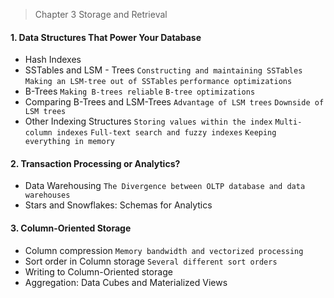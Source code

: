 > Chapter 3 Storage and Retrieval

#### 1. Data Structures That Power Your Database
* Hash Indexes
* SSTables and LSM - Trees ```Constructing and maintaining SSTables``` ```Making an LSM-tree out of SSTables``` ```performance optimizations``` 
* B-Trees ```Making B-trees reliable``` ```B-tree optimizations``` 
* Comparing B-Trees and LSM-Trees ```Advantage of LSM trees``` ```Downside of LSM trees``` 
* Other Indexing Structures ```Storing values within the index``` ```Multi-column indexes``` ```Full-text search and fuzzy indexes``` ```Keeping everything in memory```
#### 2. Transaction Processing or Analytics?
* Data Warehousing ```The Divergence between OLTP database and data warehouses``` 
* Stars and Snowflakes: Schemas for Analytics
#### 3. Column-Oriented Storage
* Column compression ``` Memory bandwidth and vectorized processing ```
* Sort order in Column storage ``` Several different sort orders ```
* Writing to Column-Oriented storage
* Aggregation: Data Cubes and Materialized Views
